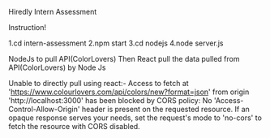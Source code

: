 Hiredly Intern Assessment

Instruction!

1.cd intern-assessment
2.npm start
3.cd nodejs
4.node server.js

NodeJs to pull API(ColorLovers)
Then React pull the data pulled from API(ColorLovers) by Node Js

Unable to directly pull using react:-
Access to fetch at 'https://www.colourlovers.com/api/colors/new?format=json' from origin 'http://localhost:3000' has been blocked by CORS policy: 
No 'Access-Control-Allow-Origin' header is present on the requested resource. If an opaque response serves your needs, set the request's mode to 
'no-cors' to fetch the resource with CORS disabled.
